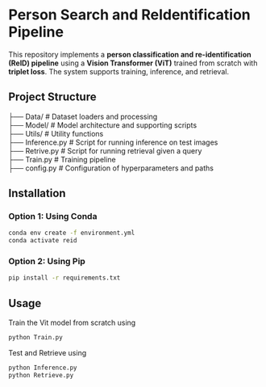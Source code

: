 # Person Search and ReIdentification Pipeline

This repository implements a **person classification and re-identification (ReID) pipeline** using a **Vision Transformer (ViT)** trained from scratch with **triplet loss**. The system supports training, inference, and retrieval.

## Project Structure

├── Data/ # Dataset loaders and processing <br />
├── Model/ # Model architecture and supporting scripts <br />
├── Utils/ # Utility functions <br />
├── Inference.py # Script for running inference on test images <br />
├── Retrive.py # Script for running retrieval given a query <br />
├── Train.py # Training pipeline <br />
├── config.py # Configuration of hyperparameters and paths <br />

## Installation 
### Option 1: Using Conda
```bash
conda env create -f environment.yml
conda activate reid
```
### Option 2: Using Pip
```bash
pip install -r requirements.txt
```
## Usage
Train the Vit model from scratch using
```bash
python Train.py
```
Test and Retrieve using 
```bash
python Inference.py
python Retrieve.py
```
